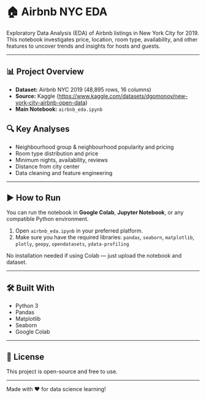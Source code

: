 # 🏠 Airbnb NYC EDA

Exploratory Data Analysis (EDA) of Airbnb listings in New York City for 2019. This notebook investigates price, location, room type, availability, and other features to uncover trends and insights for hosts and guests.

---

## 📊 Project Overview

- **Dataset:** Airbnb NYC 2019 (48,895 rows, 16 columns)
- **Source:** Kaggle (https://www.kaggle.com/datasets/dgomonov/new-york-city-airbnb-open-data)
- **Main Notebook:** `airbnb_eda.ipynb`

## 🔍 Key Analyses

- Neighbourhood group & neighbourhood popularity and pricing
- Room type distribution and price
- Minimum nights, availability, reviews
- Distance from city center
- Data cleaning and feature engineering

---

## ▶️ How to Run

You can run the notebook in **Google Colab**, **Jupyter Notebook**, or any compatible Python environment.

1. Open `airbnb_eda.ipynb` in your preferred platform.
2. Make sure you have the required libraries: `pandas`, `seaborn`, `matplotlib`, `plotly`, `geopy`, `opendatasets`, `ydata-profiling`

No installation needed if using Colab — just upload the notebook and dataset.

---

## 🛠️ Built With

- Python 3
- Pandas
- Matplotlib
- Seaborn
- Google Colab

---

## 📄 License

This project is open-source and free to use.

---

Made with ❤️ for data science learning!